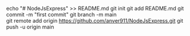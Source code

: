 echo "# NodeJsExpress" >> README.md
git init
git add README.md
git commit -m "first commit"
git branch -m main\
git remote add origin https://github.com/anver911/NodeJsExpress.git
git push -u origin main
